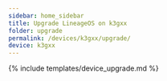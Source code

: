 ```yaml
---
sidebar: home_sidebar
title: Upgrade LineageOS on k3gxx
folder: upgrade
permalink: /devices/k3gxx/upgrade/
device: k3gxx
---
```

{% include templates/device_upgrade.md %}
